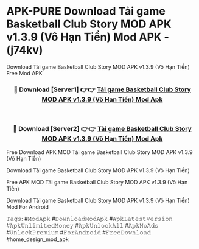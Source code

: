 # APK-PURE Download Tải game Basketball Club Story MOD APK v1.3.9 (Vô Hạn Tiền) Mod APK - (j74kv)
Download Tải game Basketball Club Story MOD APK v1.3.9 (Vô Hạn Tiền) Free Mod APK

<div align="center">
<h3>🔴 Download [Server1] 👉👉 <a href="https://apk-comot.site?title=Tải_game_Basketball_Club_Story_MOD_APK_v1.3.9_(Vô_Hạn_Tiền)">Tải game Basketball Club Story MOD APK v1.3.9 (Vô Hạn Tiền) Mod Apk</a></h3><br>

<h3>🔴 Download [Server2] 👉👉 <a href="https://apk-comot.site?title=Tải_game_Basketball_Club_Story_MOD_APK_v1.3.9_(Vô_Hạn_Tiền)">Tải game Basketball Club Story MOD APK v1.3.9 (Vô Hạn Tiền) Mod Apk</a></h3>
</div>


Free Download APK MOD Tải game Basketball Club Story MOD APK v1.3.9 (Vô Hạn Tiền)

Download Tải game Basketball Club Story MOD APK v1.3.9 (Vô Hạn Tiền) 

Free APK MOD Tải game Basketball Club Story MOD APK v1.3.9 (Vô Hạn Tiền) 

Download Tải game Basketball Club Story MOD APK v1.3.9 (Vô Hạn Tiền) Mod For Android

𝚃𝚊𝚐𝚜: #𝙼𝚘𝚍𝙰𝚙𝚔 #𝙳𝚘𝚠𝚗𝚕𝚘𝚊𝚍𝙼𝚘𝚍𝙰𝚙𝚔 #𝙰𝚙𝚔𝙻𝚊𝚝𝚎𝚜𝚝𝚅𝚎𝚛𝚜𝚒𝚘𝚗 #𝙰𝚙𝚔𝚄𝚗𝚕𝚒𝚖𝚒𝚝𝚎𝚍𝙼𝚘𝚗𝚎𝚢 #𝙰𝚙𝚔𝚄𝚗𝚕𝚘𝚌𝚔𝙰𝚕𝚕 #𝙰𝚙𝚔𝙽𝚘𝙰𝚍𝚜 #𝚄𝚗𝚕𝚘𝚌𝚔𝙿𝚛𝚎𝚖𝚒𝚞𝚖 #𝙵𝚘𝚛𝙰𝚗𝚍𝚛𝚘𝚒𝚍 #𝙵𝚛𝚎𝚎𝙳𝚘𝚠𝚗𝚕𝚘𝚊𝚍 #home_design_mod_apk